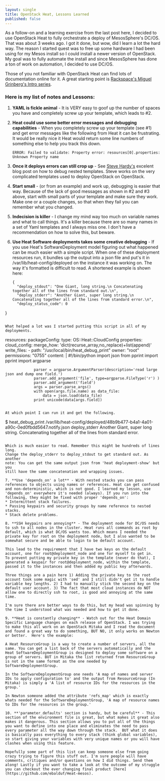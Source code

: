 ```yaml
---
layout: single
title: OpenStack Heat, Lessons Learned
published: false
---
```


As a follow-on and a learning exercise from the last post here, I decided to
use OpenStack Heat to fully orchestrate a deploy of MesosSphere's DC/OS. That
was about 3 weeks ago. I got it done, but wow, did I learn a lot the hard way.
The reason I started quest was to free up some hardware I had been using for
my Mesos install so I could install a newer version of OpenStack. My goal was
to fully automate the install and since MesosSphere has done a ton of work on
automation, I decided to use DC/OS.

Those of you not familiar with OpenStack Heat can find lots of documentation
online for it. A great starting point is
[Rackspace's Miguel Grinberg's Intro series](https://developer.rackspace.com/blog/openstack-orchestration-in-depth-part-1-introduction-to-heat/).

### Here is my list of notes and Lessons:

1. **YAML is fickle animal** - It is VERY easy to goof up the number of spaces you
   have and completely screw up your template, which leads to #2.

2. **Heat could use some better error messages and debugging capabilities** - When
   you completely screw up your template (see #1) and get error messages like
   the following from Heat it can be frustrating. It would be really nice it
   Heat would return some line numbers of something else to help you track this
   down.

   ```
   ERROR: Failed to validate: Property error: resources[0].properties: Unknown Property name
   ```

3. **Once it deploys errors can still crop up** - See
   [Steve Hardy's](http://hardysteven.blogspot.com/2015/04/debugging-tripleo-heat-templates.html)
   excelent blog post on how to debug nested templates. Steve works on the very
   complicated templates used to deploy OpenStack on OpenStack.

4. **Start small** - (or from an example) and work up, debugging is easier that way.
   Because of the lack of good messages as shown in #2 and #3 above, start with
   small parts of your template and make sure they work. Make one or a couple
   changes, so that when they fail you can remember what you changed.

5. **Indecision is killer** - I change my mind way too much on variable names and
   what to call things. It's a killer because there are so many names in a set
   of Yaml templates and I always miss one. I don't have a recommendation on
   how to solve this, but beware.

6. **Use Heat Software deployments takes some creative debugging** - If you use
   Heat's SoftwareDeployment model figuring out what happened can be much easier
   with a simple script. When one of these deployment resources run, it bundles
   up the output into a json file and put's it in /var/lib/heat-config/deployed
   on the instance it was working on.  The way it's formatted is difficult to
   read. A shortened example is shown here:

   ```
   {
     "deploy_stdout": "One Giant, long string.\n Concatenating together all of the lines from standard out.\n",
     "deploy_stderr": "Another Giant, super long string.\n Concatenating together all of the lines from standard error.\n",
     "deploy_status_code": 0
  }
   ```

   What helped a lot was I started putting this script in all of my deployments.

   ```
   resources:
     packageConfig:
       type: OS::Heat::CloudConfig
       properties:
         cloud_config:
           merge_how: 'dict(recurse_array,no_replace)+list(append)'
           write_files:
             - path: "/usr/local/bin/heat_debug_print"
               owner: "root"
               permissions: "0755"
               content: |
                 #!/bin/python
                 import json
                 from pprint import pprint
                 import argparse

                 parser = argparse.ArgumentParser(description='read large json and dump one field.')
                 parser.add_argument('file', type=argparse.FileType('r') )
                 parser.add_argument('field')
                 args = parser.parse_args()
                 with open(args.file.name) as data_file:
                     data = json.load(data_file)
                 print unicode(data[args.field])
   ```

   At which point I can run it and get the following.

   ```
  $ heat_debug_print /var/lib/heat-config/deployed/48b9b477-b4a1-4a01-a90c-0ed0fbdd5647.notify.json deploy_stderr
   Another Giant, super long string.
    Concatenating together all of the lines from standard error.

   ```

   Which is much easier to read. Remember this might be hundreds of lines long.
   Change the deploy_stderr to deploy_stdout to get standard out. As another
   note: You can get the same output json from 'heat deployment-show' but you
   still have the same concatenation and wrapping issues.

7. **Use 'depends_on' a lot** - With nested stacks you can pass references to objects using names or references. Heat can get confused and non-deterministic, which is not good. I learned my lesson, use 'depends_on' everywhere it's needed (always). If you run into the following, they might be fixed with proper 'depends_on':
  * Intermittent stack failures.
  * Passing keypairs and security groups by name reference to nested stacks.
  * Stack delete problems.

8. **SSH keypairs are annoying** - The deployment node for DC/OS needs to ssh to all nodes in the cluster. Heat runs all commands as root by default, which is what DC/OS wants too. Which means I needed the private key for root on the deployment node, but I also wanted to be somewhat secure and be able to login to be default account.

   This lead to the requirement that I have two keys on the default account, one for root@deployment_node and one for myself to get in.  To prevent putting my private key in the template (never do that), I generated a keypair for root@deployment_node, within the template, passed it to the instances and then added my public key afterwards.

  Three things are a pain here 1) Adding the private key to the root account took some magic with 'sed' and I still didn't get it to handle variable key lengths. 2) I had to manually stick the second key on the default user account. 3) The fact that most cloud instances do NOT allow one to directly ssh to root, is good and annoying at the same time.

  I'm sure there are better ways to do this, but my head was spinning by the time I understood what was needed and how to get it done.

9. **Heat is constantly changing** - Watch out for the Heat Domain Specific Language changes on each release of OpenStack. I was trying to make this all work on an OpenStack Mitaka and I read the document and found a great way to do something, BUT NO, it only works on Newton or better.  Here's the example:

   A Heat ResourceGroup is a way to create a number of servers, all the same. You can get a list back of the servers automatically and the Heat SoftwareDeploymentGroup is designed to deploy some software on a group of servers. BUT in Mitaka the list returned from ResourceGroup is not in the same format as the one needed by SoftwareDeploymentGroup.

   In the SoftwareDeploymentGroup one needs 'A map of names and server IDs to apply configuration to' and the output from ResourceGroup (In Mitaka) is simply a 'A list of resource IDs for the resources in the group.'

   In Newton someone added the attribute 'refs_map' which is exactly whats needed for the SoftwareDeploymentGroup, 'A map of resource names to IDs for the resources in the group.'

10. **'parameter_defaults' section is handy, but be careful** - This section of the environment file is great, but what makes it great also makes it dangerous. This section allows you to put all of the things you want to define into one place and eliminates the need to pass every parameter all the way down through the stack.  BUT what it does is basically pass everything to every stack (think global variables), so start giving your variables with very unique names or you will have clashes when using this feature.

Hopefully some part of this list can keep someone else from going crazy trying to figure this stuff out. I'm sure people will have comments, critiques and/or questions on how I did things. Send them along! Lastly if you want to take a look at the outcome of my struggle you can checkout the ever changing final product [here](https://github.com/ebalduf/Heat-mesos).
